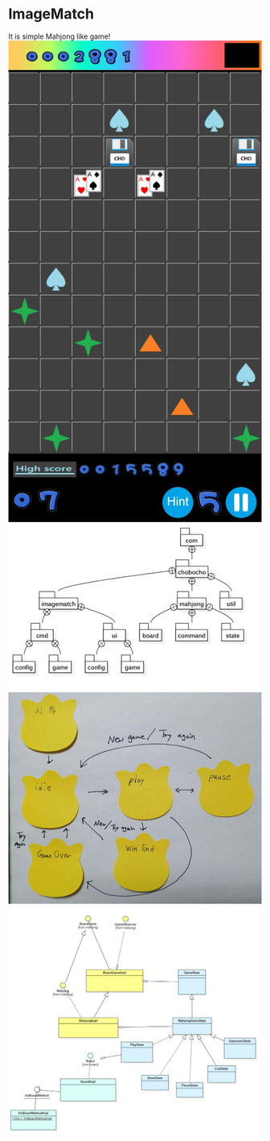 # ImageMatch
It is simple Mahjong like game!
![screen_shot](https://github.com/chobocho/ImageMatch/blob/master/doc/screen_shot.jpg)
![screen_shot](https://github.com/chobocho/ImageMatch/blob/master/doc/packagestructure.png)
![screen_shot](https://github.com/chobocho/ImageMatch/blob/master/doc/statediagram.png)
![screen_shot](https://github.com/chobocho/ImageMatch/blob/master/doc/stagediagram.jpg)